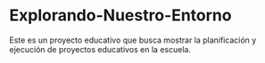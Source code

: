 # Explorando-Nuestro-Entorno
Este es un proyecto educativo que busca mostrar la planificación y ejecución de proyectos educativos en la escuela.   
